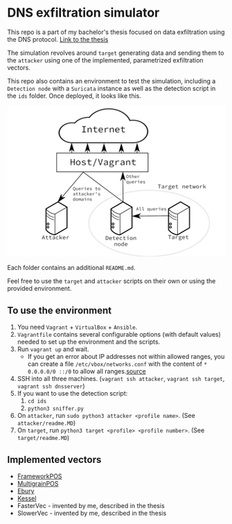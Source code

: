 # DNS exfiltration simulator
This repo is a part of my bachelor's thesis focused on data exfiltration using the DNS protocol. [Link to the thesis](https://is.muni.cz/th/vdfik/?lang=en;kod=C0011)

The simulation revolves around `target` generating data and sending them to the `attacker` using one of the implemented, parametrized exfiltration vectors.

This repo also contains an environment to test the simulation, including a `Detection node` with a `Suricata` instance as well as the detection script in the `ids` folder. Once deployed, it looks like this.

![Simulation evironment](infra.jpg)

Each folder contains an additional `README.md`.

Feel free to use the `target` and `attacker` scripts on their own or using the provided environment.

## To use the environment
1. You need `Vagrant` + `VirtualBox` + `Ansible`.
2. `Vagrantfile` contains several configurable options (with default values) needed to set up the environment and the scripts.
3. Run `vagrant up` and wait.
   - If you get an error about IP addresses not within allowed ranges, you can create a file `/etc/vbox/networks.conf` with the content of `* 0.0.0.0/0 ::/0` to allow all ranges.[source](https://www.virtualbox.org/manual/ch06.html#network_hostonly)
4. SSH into all three machines. (`vagrant ssh attacker`, `vagrant ssh target`, `vagrant ssh dnsserver`)
5. If you want to use the detection script:
   1. `cd ids`
   2. `python3 sniffer.py`
6. On `attacker`, run `sudo python3 attacker <profile name>`. (See `attacker/readme.MD`)
7. On `target`, run `python3 target <profile> <profile number>`. (See `target/readme.MD`)

## Implemented vectors
- [FrameworkPOS](https://www.gdatasoftware.com/blog/2014/10/23942-new-frameworkpos-variant-exfiltrates-data-via-dns-requests)
- [MultigrainPOS](https://www.fireeye.com/blog/threat-research/2016/04/multigrain_pointo.html)
- [Ebury](https://www.welivesecurity.com/wp-content/uploads/2014/03/operation_windigo.pdf)
- [Kessel](https://www.welivesecurity.com/wp-content/uploads/2018/12/ESET-The_Dark_Side_of_the_ForSSHe.pdf)
- FasterVec - invented by me, described in the thesis
- SlowerVec - invented by me, described in the thesis

